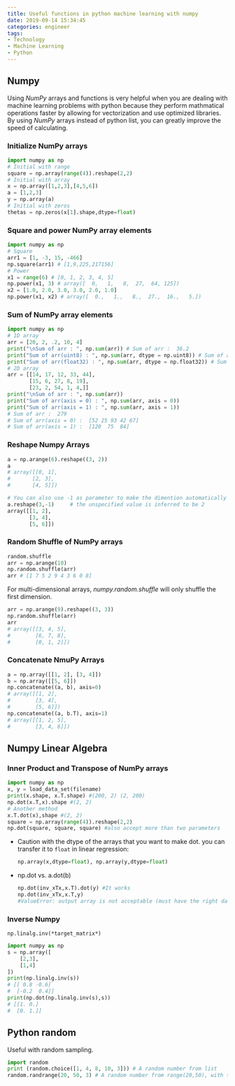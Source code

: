 ```yaml
---
title: Useful functions in python machine learning with numpy
date: 2019-09-14 15:34:45
categories: engineer
tags:
- Technology
- Machine Learning
- Python
---
```




## Numpy

Using *NumPy* arrays and functions is very helpful when you are dealing with machine learning problems with python because they perform mathmatical operations faster by allowing for vectorization and use optimized libraries. By using *NumPy* arrays instead of python list, you can greatly improve the speed of calculating.

### Initialize NumPy arrays

```python
import numpy as np
# Initial with range
square = np.array(range(4)).reshape(2,2)
# Initial with array
x = np.array([1,2,3],[4,5,6])
a = [1,2,3]
y = np.array(a)
# Initial with zeros
thetas = np.zeros(x[1].shape,dtype=float)
```

### Square and power NumPy array elements

```python
import numpy as np
# Square
arr1 = [1, -3, 15, -466] 
np.square(arr1) # [1,9,225,217156]
# Power
x1 = range(6) # [0, 1, 2, 3, 4, 5]
np.power(x1, 3) # array([  0,   1,   8,  27,  64, 125])
x2 = [1.0, 2.0, 3.0, 3.0, 2.0, 1.0]
np.power(x1, x2) # array([  0.,   1.,   8.,  27.,  16.,   5.])
```

### Sum of NumPy array elements

```python
import numpy as np
# 1D array  
arr = [20, 2, .2, 10, 4]  
print("\nSum of arr : ", np.sum(arr)) # Sum of arr :  36.2
print("Sum of arr(uint8) : ", np.sum(arr, dtype = np.uint8)) # Sum of arr(uint8) :  36
print("Sum of arr(float32) : ", np.sum(arr, dtype = np.float32)) # Sum of arr(float32) :  36.2
# 2D array
arr = [[14, 17, 12, 33, 44],    
       [15, 6, 27, 8, 19],   
       [23, 2, 54, 1, 4,]]
print("\nSum of arr : ", np.sum(arr))  
print("Sum of arr(axis = 0) : ", np.sum(arr, axis = 0))  
print("Sum of arr(axis = 1) : ", np.sum(arr, axis = 1)) 
# Sum of arr :  279
# Sum of arr(axis = 0) :  [52 25 93 42 67]
# Sum of arr(axis = 1) :  [120  75  84]
```

### Reshape Numpy Arrays

```python
a = np.arange(6).reshape((3, 2))
a
# array([[0, 1],
#       [2, 3],
#       [4, 5]])

# You can also use -1 as parameter to make the dimention automatically adapt to other dimensions and the number of elements.
a.reshape(3,-1)     # the unspecified value is inferred to be 2
array([[1, 2],
       [3, 4],
       [5, 6]])
```

### Random Shuffle of NumPy arrays

```python
random.shuffle
arr = np.arange(10)
np.random.shuffle(arr)
arr # [1 7 5 2 9 4 3 6 0 8]
```

For multi-dimensional arrays, *numpy.random.shuffle* will only shuffle the first dimension.

```python
arr = np.arange(9).reshape((3, 3))
np.random.shuffle(arr)
arr
# array([[3, 4, 5],
#        [6, 7, 8],
#        [0, 1, 2]])
```

### Concatenate NmuPy Arrays

```python
a = np.array([[1, 2], [3, 4]])
b = np.array([[5, 6]])
np.concatenate((a, b), axis=0)
# array([[1, 2],
#        [3, 4],
#        [5, 6]])
np.concatenate((a, b.T), axis=1)
# array([[1, 2, 5],
#        [3, 4, 6]])
```



## Numpy Linear Algebra

### Inner Product and Transpose of NumPy arrays

```python
import numpy as np
x, y = load_data_set(filename)
print(x.shape, x.T.shape) #(200, 2) (2, 200)
np.dot(x.T,x).shape #(2, 2)
# Another method
x.T.dot(x),shape #(2, 2)
square = np.array(range(4)).reshape(2,2)
np.dot(square, square, square) #also accept more than two parameters
```

- Caution with the dtype of the arrays that you want to make dot. you can transfer it to `float` in linear regression:

  ```python
  np.array(x,dtype=float), np.array(y,dtype=float)
  ```

- np.dot vs. a.dot(b)

  ```python
  np.dot(inv_xTx,x.T).dot(y) #It works
  np.dot(inv_xTx,x.T,y) 
  #ValueError: output array is not acceptable (must have the right datatype, number of dimensions, and be a C-Array)
  ```

### Inverse Numpy 

`np.linalg.inv(*target_matrix*)`

```python
import numpy as np
s = np.array([
    [2,3],
    [1,4]
])
print(np.linalg.inv(s))
# [[ 0.8 -0.6]
#  [-0.2  0.4]]
print(np.dot(np.linalg.inv(s),s))
# [[1. 0.]
#  [0. 1.]]
```



## Python random

Useful with random sampling.

```python
import random 
print (random.choice([1, 4, 8, 10, 3])) # A random number from list
random.randrange(20, 50, 3) # A random number from range(20,50), with the gap of 3

```


